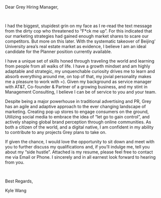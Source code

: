 Dear Grey Hiring Manager,

<br>

I had the biggest, stupidest grin on my face as I re-read the text message from the dirty cop who threatened to “F*ck me up”. For this indicated that our marketing strategies had gained enough market shares to scare our competitors. But more on this later. With the systematic takeover of Beijing’ University area’s real estate market as evidence, I believe I am an ideal candidate for the Planner position currently available.  

I have a unique set of skills honed through traveling the world and learning from people from all walks of life. I have a growth mindset and am highly adaptable and strategic, my unquenchable curiosity drives me to learn and absorb everything around me, on top of that, my jovial personality makes me a pleasure to work with =). Given my background as service manager with AT&T, Co-founder & Partner of a growing business, and my stint in Management Consulting, I believe I can be of service to you and your team.

Despite being a major powerhouse in traditional advertising and PR, Grey has an agile and adaptive approach to the ever changing landscape of marketing. Creating pop up stores to engage consumers on the ground, Utilizing social media to embrace the idea of “let go to gain control”, and actively shaping global brand perception through online communities. As both a citizen of the world, and a digital native, I am confident in my ability to contribute to any projects Grey plans to take on.   

If given the chance, I would love the opportunity to sit down and meet with you to further discuss my qualifications and, if you’ll indulge me, tell you about my “side hustle”. Attached is my resume, please feel free to contact me via Email or Phone.  I sincerely and in all earnest look forward to hearing from you.


<br>

Best Regards,

Kyle Wang

